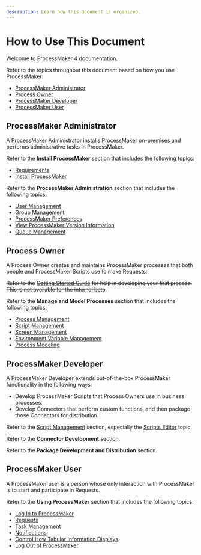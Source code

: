 ```yaml
---
description: Learn how this document is organized.
---
```


# How to Use This Document

Welcome to ProcessMaker 4 documentation.

Refer to the topics throughout this document based on how you use ProcessMaker:

* [ProcessMaker Administrator](how-to-use-this-document.md#processmaker-administrator)
* [Process Owner](how-to-use-this-document.md#process-owner)
* [ProcessMaker Developer](how-to-use-this-document.md#processmaker-developer)
* [ProcessMaker User](how-to-use-this-document.md#processmaker-user)

## ProcessMaker Administrator

A ProcessMaker Administrator installs ProcessMaker on-premises and performs administrative tasks in ProcessMaker.

Refer to the **Install ProcessMaker** section that includes the following topics:

* [Requirements](../install-processmaker/prerequisites.md)
* [Install ProcessMaker](../install-processmaker/install-processmaker-on-premise.md)

Refer to the **ProcessMaker Administration** section that includes the following topics:

* [User Management](../processmaker-administration/add-users/)
* [Group Management](../processmaker-administration/assign-groups-to-users/)
* [ProcessMaker Preferences](../processmaker-administration/processmaker-preferences.md)
* [View ProcessMaker Version Information](../processmaker-administration/application-version-details.md)
* [Queue Management](../processmaker-administration/queue-management.md)

## Process Owner

A Process Owner creates and maintains ProcessMaker processes that both people and ProcessMaker Scripts use to make Requests.

~~Refer to the~~ [~~Getting Started Guide~~](getting-started-guide.md) ~~for help in developing your first process. This is not available for the internal beta~~.

Refer to the **Manage and Model Processes** section that includes the following topics:

* [Process Management](../designing-processes/viewing-processes/)
* [Script Management](../designing-processes/scripts/)
* [Screen Management](../designing-processes/design-forms/)
* [Environment Variable Management](../designing-processes/environment-variable-management/)
* [Process Modeling](../designing-processes/process-design/)

## ProcessMaker Developer

A ProcessMaker Developer extends out-of-the-box ProcessMaker functionality in the following ways:

* Develop ProcessMaker Scripts that Process Owners use in business processes.
* Develop Connectors that perform custom functions, and then package those Connectors for distribution.

Refer to the [Script Management](../designing-processes/scripts/) section, especially the [Scripts Editor](../designing-processes/scripts/scripts-editor.md) topic.

Refer to the **Connector Development** section.

Refer to the **Package Development and Distribution** section.

## ProcessMaker User

A ProcessMaker user is a person whose only interaction with ProcessMaker is to start and participate in Requests. 

Refer to the **Using ProcessMaker** section that includes the following topics:

* [Log In to ProcessMaker](../using-processmaker/log-in.md)
* [Requests](../using-processmaker/requests/)
* [Task Management](../using-processmaker/task-management/)
* [Notifications](../using-processmaker/notifications.md)
* [Control How Tabular Information Displays](../using-processmaker/control-how-requests-display-in-a-tab.md)
* [Log Out of ProcessMaker](../using-processmaker/log-out.md)



